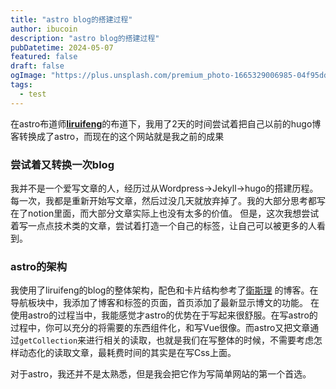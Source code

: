 ```yaml
---
title: "astro blog的搭建过程"
author: ibucoin
description: "astro blog的搭建过程"
pubDatetime: 2024-05-07
featured: false
draft: false
ogImage: "https://plus.unsplash.com/premium_photo-1665329006985-04f95dd59402?q=80&w=2942&auto=format&fit=crop&ixlib=rb-4.0.3&ixid=M3wxMjA3fDB8MHxwaG90by1wYWdlfHx8fGVufDB8fHx8fA%3D%3D"
tags:
  - test
---
```


在astro布道师[**liruifeng**](liruifengv.com)的布道下，我用了2天的时间尝试着把自己以前的hugo博客转换成了astro，而现在的这个网站就是我之前的成果

###  尝试着又转换一次blog
我并不是一个爱写文章的人，经历过从Wordpress->Jekyll->hugo的搭建历程。每一次，我都是重新开始写文章，然后过没几天就放弃掉了。我的大部分思考都写在了notion里面，而大部分文章实际上也没有太多的价值。 但是，这次我想尝试着写一点点技术类的文章，尝试着打造一个自己的标签，让自己可以被更多的人看到。

###  astro的架构
我使用了liruifeng的blog的整体架构，配色和卡片结构参考了[衛斯理](https://imwsl.com/) 的博客。在导航板块中，我添加了博客和标签的页面，首页添加了最新显示博文的功能。
在使用astro的过程当中，我能感觉才astro的优势在于写起来很舒服。在写astro的过程中，你可以充分的将需要的东西组件化，和写Vue很像。而astro又把文章通过`getCollection`来进行相关的读取，也就是我们在写整体的时候，不需要考虑怎样动态化的读取文章，最耗费时间的其实是在写Css上面。

对于astro，我还并不是太熟悉，但是我会把它作为写简单网站的第一个首选。